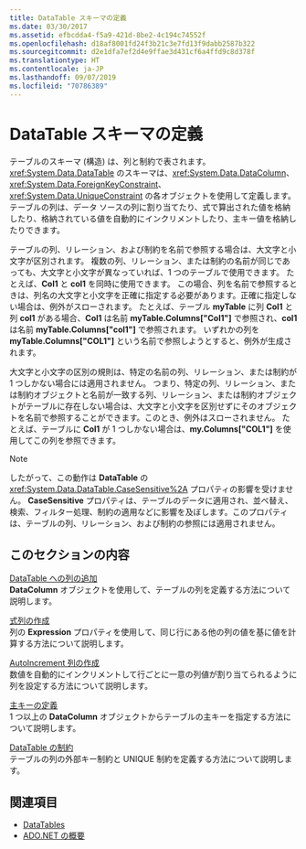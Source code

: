 ```yaml
---
title: DataTable スキーマの定義
ms.date: 03/30/2017
ms.assetid: efbcdda4-f5a9-421d-8be2-4c194c74552f
ms.openlocfilehash: d18af8001fd24f3b21c3e7fd13f9dabb2587b322
ms.sourcegitcommit: d2e1dfa7ef2d4e9ffae3d431cf6a4ffd9c8d378f
ms.translationtype: HT
ms.contentlocale: ja-JP
ms.lasthandoff: 09/07/2019
ms.locfileid: "70786389"
---
```

# <a name="datatable-schema-definition"></a>DataTable スキーマの定義
テーブルのスキーマ (構造) は、列と制約で表されます。 <xref:System.Data.DataTable> のスキーマは、<xref:System.Data.DataColumn>、<xref:System.Data.ForeignKeyConstraint>、<xref:System.Data.UniqueConstraint> の各オブジェクトを使用して定義します。 テーブルの列は、データ ソースの列に割り当てたり、式で算出された値を格納したり、格納されている値を自動的にインクリメントしたり、主キー値を格納したりできます。  
  
 テーブルの列、リレーション、および制約を名前で参照する場合は、大文字と小文字が区別されます。 複数の列、リレーション、または制約の名前が同じであっても、大文字と小文字が異なっていれば、1 つのテーブルで使用できます。 たとえば、**Col1** と **col1** を同時に使用できます。 この場合、列を名前で参照するときは、列名の大文字と小文字を正確に指定する必要があります。正確に指定しない場合は、例外がスローされます。 たとえば、テーブル **myTable** に列 **Col1** と列 **col1** がある場合、**Col1** は名前 **myTable.Columns["Col1"]** で参照され、**col1** は名前 **myTable.Columns["col1"]** で参照されます。 いずれかの列を **myTable.Columns["COL1"]** という名前で参照しようとすると、例外が生成されます。  
  
 大文字と小文字の区別の規則は、特定の名前の列、リレーション、または制約が 1 つしかない場合には適用されません。 つまり、特定の列、リレーション、または制約オブジェクトと名前が一致する列、リレーション、または制約オブジェクトがテーブルに存在しない場合は、大文字と小文字を区別せずにそのオブジェクトを名前で参照することができます。このとき、例外はスローされません。 たとえば、テーブルに **Col1** が 1 つしかない場合は、**my.Columns["COL1"]** を使用してこの列を参照できます。  
  
> [!NOTE]
> したがって、この動作は **DataTable** の <xref:System.Data.DataTable.CaseSensitive%2A> プロパティの影響を受けません。 **CaseSensitive** プロパティは、テーブルのデータに適用され、並べ替え、検索、フィルター処理、制約の適用などに影響を及ぼします。このプロパティは、テーブルの列、リレーション、および制約の参照には適用されません。  
  
## <a name="in-this-section"></a>このセクションの内容  
 [DataTable への列の追加](adding-columns-to-a-datatable.md)  
 **DataColumn** オブジェクトを使用して、テーブルの列を定義する方法について説明します。  
  
 [式列の作成](creating-expression-columns.md)  
 列の **Expression** プロパティを使用して、同じ行にある他の列の値を基に値を計算する方法について説明します。  
  
 [AutoIncrement 列の作成](creating-autoincrement-columns.md)  
 数値を自動的にインクリメントして行ごとに一意の列値が割り当てられるように列を設定する方法について説明します。  
  
 [主キーの定義](defining-primary-keys.md)  
 1 つ以上の **DataColumn** オブジェクトからテーブルの主キーを指定する方法について説明します。  
  
 [DataTable の制約](datatable-constraints.md)  
 テーブルの列の外部キー制約と UNIQUE 制約を定義する方法について説明します。  
  
## <a name="see-also"></a>関連項目

- [DataTables](datatables.md)
- [ADO.NET の概要](../ado-net-overview.md)
